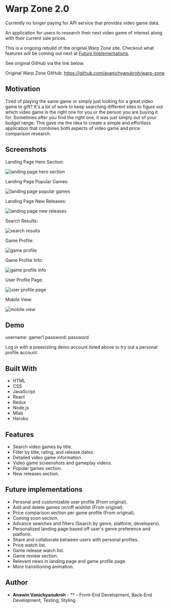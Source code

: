 # Warp Zone 2.0

Currently no longer paying for API service that provides video game data.

An application for users to research their next video game of interest along with their current sale prices.  

This is a ongoing rebuild of the original Warp Zone site. Checkout what features will be coming out next at [Future Implementations](#future-implementations).  

See original GitHub via the link below.  

Original Warp Zone GitHub: <https://github.com/avanichyanukroh/warp-zone>

## Motivation

Tired of playing the same game or simply just looking for a great video game to gift? It's a lot of work to keep searching different sites to figure out which video game is the right one for you or the person you are buying it for. Sometimes after you find the right one, it was just simply out of your budget range. This gave me the idea to create a simple and effortless application that combines both aspects of video game and price comparison research.

## Screenshots

Landing Page Hero Section:

![landing page hero section](screenshots/landing-page-hero.png)

Landing Page Popular Games:

![landing page popular games](screenshots/landing-page-popular-games.png)

Landing Page New Releases:

![landing page new releases](screenshots/landing-page-new-releases.png)

Search Results:

![search results](screenshots/search-results.png)

Game Profile:

![game profile](screenshots/game-profile-header.png)

Game Profile Info:

![game profile info](screenshots/game-profile-info.png)

User Profile Page:

![user profile page](screenshots/user-profile-page.png)

Mobile View:

![mobile view](screenshots/mobile-search-results.png)

## Demo

username: gamer1
password: password

Log in with a preexisting demo account listed above to try out a personal profile account.

## Built With

* HTML
* CSS
* JavaScript
* React
* Redux
* Node.js
* Mlab
* Heroku

## Features

* Search video games by title.
* Filter by title, rating, and release dates.
* Detailed video game information.
* Video game screenshots and gameplay videos.
* Popular games section.
* New releases section.

## Future implementations

* Personal and customizable user profile (From original).
* Add and delete games on/off wishlist (From original).
* Price comparison section per game profile (From original).
* Coming soon section.
* Advance searches and filters (Search by genre, platform, developers).
* Personalized landing page based off user's genre preference and platform.
* Share and collaborate between users with personal profiles.
* Price watch list.
* Game release watch list.
* Game review section.
* Relevant news in landing page and game profile page.
* More transitioning animation.

## Author

* **Anawin Vanichyanukroh** - ** - Front-End Development, Back-End Development, Testing, Styling
